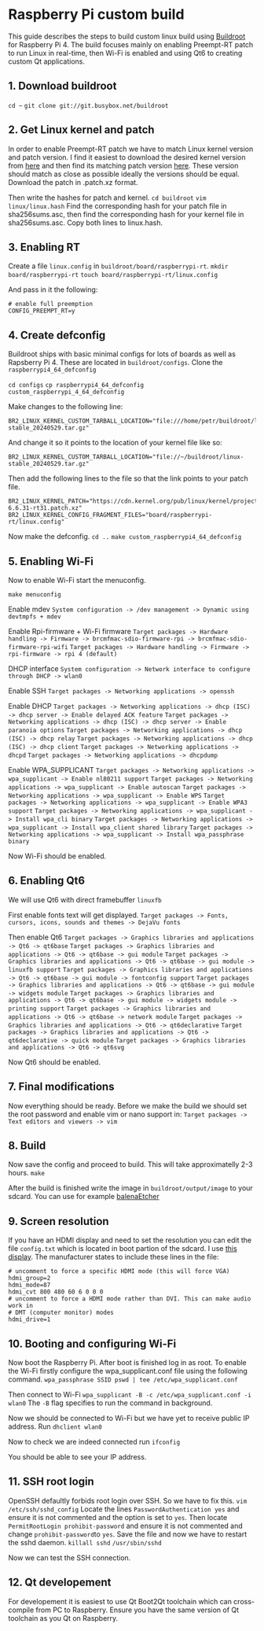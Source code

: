 # Raspberry Pi custom build
This guide describes the steps to build custom linux build using [Buildroot](https://buildroot.org/)  for Raspberry Pi 4. The build focuses mainly on enabling Preempt-RT patch to run Linux in real-time, then Wi-Fi is enabled and using Qt6 to creating custom Qt applications.

## 1. Download buildroot

`cd ~`
`git clone git://git.busybox.net/buildroot`

## 2. Get Linux kernel and patch
In order to enable Preempt-RT patch we have to match Linux kernel version and patch version. I find it easiest to download the desired kernel version from [here](https://www.kernel.org/pub/linux/kernel/) and then find its matching patch version [here](https://cdn.kernel.org/pub/linux/kernel/projects/rt/). These version should match as close as possible ideally the versions should be equal.
Download the patch in .patch.xz format.

Then write the hashes for patch and kernel.
`cd buildroot`
`vim linux/linux.hash`
Find the corresponding hash for your patch file in sha256sums.asc, then find the corresponding hash for your kernel file in sha256sums.asc. Copy both lines to linux.hash. 

## 3. Enabling RT
Create a file `linux.config` in `buildroot/board/raspberrypi-rt`.
`mkdir board/raspberrypi-rt`
`touch board/raspberrypi-rt/linux.config`

And pass in it the following:

    # enable full preemption 
    CONFIG_PREEMPT_RT=y

## 4. Create defconfig
Buildroot ships with basic minimal configs for lots of boards as well as Rapsberry Pi 4. These are located in `buildroot/configs`. Clone the `raspberrypi4_64_defconfig`

`cd configs`
`cp raspberrypi4_64_defconfig custom_raspberrypi_4_64_defconfig`

Make changes to the following line:

    BR2_LINUX_KERNEL_CUSTOM_TARBALL_LOCATION="file:///home/petr/buildroot/linux-stable_20240529.tar.gz"

And change it so it points to the location of your kernel file like so:

    BR2_LINUX_KERNEL_CUSTOM_TARBALL_LOCATION="file://~/buildroot/linux-stable_20240529.tar.gz"

Then add the following lines to the file so that the link points to your patch file.

    BR2_LINUX_KERNEL_PATCH="https://cdn.kernel.org/pub/linux/kernel/projects/rt/6.6/older/patch-6.6.31-rt31.patch.xz"
    BR2_LINUX_KERNEL_CONFIG_FRAGMENT_FILES="board/raspberrypi-rt/linux.config"

Now make the defconfig.
`cd ..`
`make custom_raspberrypi4_64_defconfig`

## 5. Enabling Wi-Fi

Now to enable Wi-Fi start the menuconfig.

`make menuconfig`

Enable mdev
`System configuration -> /dev management -> Dynamic using devtmpfs + mdev`

Enable Rpi-firmware + Wi-Fi firmware
`Target packages -> Hardware handling -> Firmware -> brcmfmac-sdio-firmware-rpi -> brcmfmac-sdio-firmware-rpi-wifi`
`Target packages -> Hardware handling -> Firmware -> rpi-firmware -> rpi 4 (default)`

DHCP interface
`System configuration -> Network interface to configure through DHCP -> wlan0`

Enable SSH
`Target packages -> Networking applications -> openssh`

Enable DHCP
`Target packages -> Networking applications -> dhcp (ISC) -> dhcp server -> Enable delayed ACK feature`
`Target packages -> Networking applications -> dhcp (ISC) -> dhcp server -> Enable paranoia options`
`Target packages -> Networking applications -> dhcp (ISC) -> dhcp relay`
`Target packages -> Networking applications -> dhcp (ISC) -> dhcp client`
`Target packages -> Networking applications -> dhcpd`
`Target packages -> Networking applications -> dhcpdump`

Enable WPA_SUPPLICANT
`Target packages -> Networking applications -> wpa_supplicant -> Enable nl80211 support`
`Target packages -> Networking applications -> wpa_supplicant -> Enable autoscan`
`Target packages -> Networking applications -> wpa_supplicant -> Enable WPS`
`Target packages -> Networking applications -> wpa_supplicant -> Enable WPA3 support`
`Target packages -> Networking applications -> wpa_supplicant -> Install wpa_cli binary`
`Target packages -> Networking applications -> wpa_supplicant -> Install wpa_client shared library`
`Target packages -> Networking applications -> wpa_supplicant -> Install wpa_passphrase binary`

Now Wi-Fi should be enabled.

## 6. Enabling Qt6
We will use Qt6 with direct framebuffer `linuxfb`

First enable fonts text will get displayed.
`Target packages -> Fonts, cursors, icons, sounds and themes -> DejaVu fonts`

Then enable Qt6
`Target packages -> Graphics libraries and applications -> Qt6 -> qt6base`
`Target packages -> Graphics libraries and applications -> Qt6 -> qt6base -> gui module`
`Target packages -> Graphics libraries and applications -> Qt6 -> qt6base -> gui module -> linuxfb support`
`Target packages -> Graphics libraries and applications -> Qt6 -> qt6base -> gui module -> fontconfig support`
`Target packages -> Graphics libraries and applications -> Qt6 -> qt6base -> gui module -> widgets module`
`Target packages -> Graphics libraries and applications -> Qt6 -> qt6base -> gui module -> widgets module -> printing support`
`Target packages -> Graphics libraries and applications -> Qt6 -> qt6base -> network module`
`Target packages -> Graphics libraries and applications -> Qt6 -> qt6declarative`
`Target packages -> Graphics libraries and applications -> Qt6 -> qt6declarative -> quick module`
`Target packages -> Graphics libraries and applications -> Qt6 -> qt6svg`

Now Qt6 should be enabled.

## 7. Final modifications
Now everything should be ready. Before we make the build we should set the root password and enable vim or nano support in:
`Target packages -> Text editors and viewers -> vim`

## 8. Build
Now save the config and proceed to build. This will take approximatelly 2-3 hours.
`make`

After the build is finished write the image in `buildroot/output/image`
to your sdcard. You can use for example [balenaEtcher](https://etcher.balena.io/)

## 9. Screen resolution
If you have an HDMI display and need to set the resolution you can edit the file `config.txt` which is located in boot partion of the sdcard. I use [this display](https://biqu.equipment/products/bigtreetech-hdmi5-v1-0-hdmi7-v1-0?srsltid=AfmBOoqUnVOCdIJNJAyeoUxYi9mNu7-l6GgqVu6NE623K9qej1hkcWyk). The manufacturer states to include these lines in the file:
```
# uncomment to force a specific HDMI mode (this will force VGA)
hdmi_group=2
hdmi_mode=87
hdmi_cvt 800 480 60 6 0 0 0
# uncomment to force a HDMI mode rather than DVI. This can make audio work in
# DMT (computer monitor) modes
hdmi_drive=1
```

## 10. Booting and configuring Wi-Fi
Now boot the Raspberry Pi. After boot is finished log in as root.
To enable the Wi-Fi firstly configure the wpa_supplicant.conf file using the following command.
`wpa_passphrase SSID pswd | tee /etc/wpa_supplicant.conf`

Then connect to Wi-Fi
`wpa_supplicant -B -c /etc/wpa_supplicant.conf -i wlan0`
The `-B` flag specifies to run the command in background.

Now we should be connected to Wi-Fi but we have yet to receive public IP address. Run
`dhclient wlan0`

Now to check we are indeed connected run
`ifconfig`

You should be able to see your IP address.

## 11. SSH root login
OpenSSH defaultly forbids root login over SSH. So we have to fix this.
`vim /etc/ssh/sshd_config`
Locate the lines `PasswordAuthentication yes` and ensure it is not commented and the option is set to `yes`.  Then locate `PermitRootLogin prohibit-password` and ensure it is not commented and change `prohibit-password`to `yes`.
Save the file and now we have to restart the sshd daemon.
`killall sshd`
`/usr/sbin/sshd`

Now we can test the SSH connection.

## 12. Qt developement
For developement it is easiest to use Qt Boot2Qt toolchain which can cross-compile from PC to Raspberry. Ensure you have the same version of Qt toolchain as you Qt on Raspberry.
